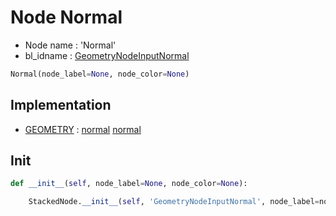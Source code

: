 # Node Normal

- Node name : 'Normal'
- bl_idname : [GeometryNodeInputNormal](https://docs.blender.org/api/current/bpy.types.GeometryNodeInputNormal.html)


``` python
Normal(node_label=None, node_color=None)
```
## Implementation

- [GEOMETRY](/docs/GeoNodes/GEOMETRY.md) : [normal](/docs/GeoNodes/socket_GEOMETRY.md#normal) [normal](/docs/GeoNodes/socket_GEOMETRY.md#normal)

## Init

``` python
def __init__(self, node_label=None, node_color=None):

    StackedNode.__init__(self, 'GeometryNodeInputNormal', node_label=node_label, node_color=node_color)
```
